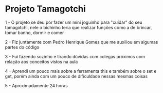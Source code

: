 # Projeto Tamagotchi
1 - O projeto se deu por fazer um mini joguinho para "cuidar" do seu tamagotchi, nele o bichinho teria que realizar funções como a de brincar, tomar banho, dormir e comer

2 - Fiz juntamente com Pedro Henrique Gomes que me auxiliou em algumas partes do código

3 - Fui fazendo sozinho e tirando dúvidas com colegas próximos com relação aos conceitos vistos na aula

4 - Aprendi um pouco mais sobre a ferramenta this e também sobre o set e get, porém ainda com um pouco de dificuldade nessas mesmas coisas

5 - Aproximadamente 24 horas 
